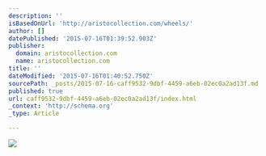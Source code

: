 ```yaml
---
description: ''
isBasedOnUrl: 'http://aristocollection.com/wheels/'
author: []
datePublished: '2015-07-16T01:39:52.903Z'
publisher:
  domain: aristocollection.com
  name: aristocollection.com
title: ''
dateModified: '2015-07-16T01:40:52.750Z'
sourcePath: _posts/2015-07-16-caff9532-9dbf-4459-a6eb-02ec0a2ad13f.md
published: true
url: caff9532-9dbf-4459-a6eb-02ec0a2ad13f/index.html
_context: 'http://schema.org'
_type: Article

---
```

![](http://aristocollection.com/wp-content/uploads/2014/07/15598225930_87de250979_h.jpg)
